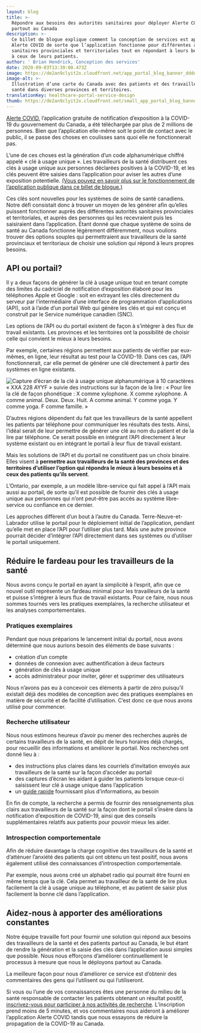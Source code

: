 ```yaml
---
layout: blog
title: >-
  Répondre aux besoins des autorités sanitaires pour déployer Alerte COVID
  partout au Canada
description: >-
  Ce billet de blogue explique comment la conception de services est appliquée à
  Alerte COVID de sorte que l’application fonctionne pour différentes autorités
  sanitaires provinciales et territoriales tout en répondant à leurs besoins et
  à ceux de leurs patients.
author: ' Brian Hendrick, Conception des services'
date: 2020-09-03T13:39:00.473Z
image: https://de2an9clyit2x.cloudfront.net/app_portal_blog_banner_dddd52ec15.jpg
image-alt: >-
  Illustration d’une carte du Canada avec des patients et des travailleurs de la
  santé dans diverses provinces et territoires.
translationKey: healthcare-portal-service-design
thumb: https://de2an9clyit2x.cloudfront.net/small_app_portal_blog_banner_dddd52ec15.jpg
---
```

[Alerte COVID](https://www.canada.ca/fr/sante-publique/services/maladies/maladie-coronavirus-covid-19/alerte-covid.html), l’application gratuite de notification d’exposition à la COVID-19 du gouvernement du Canada, a été téléchargée par plus de 2 millions de personnes. Bien que l’application elle-même soit le point de contact avec le public, il se passe des choses en coulisses sans quoi elle ne fonctionnerait pas.

L’une de ces choses est la génération d’un code alphanumérique chiffré appelé « clé à usage unique ». Les travailleurs de la santé distribuent ces clés à usage unique aux personnes déclarées positives à la COVID-19, et les clés peuvent être saisies dans l’application pour aviser les autres d’une exposition potentielle. [(Vous pouvez en savoir plus sur le fonctionnement de l’application publique dans ce billet de blogue.)](https://numerique.canada.ca/2020/07/31/amélioration-continue-dalerte-covid/)

Ces clés sont nouvelles pour les systèmes de soins de santé canadiens. Notre défi consistait donc à trouver un moyen de les générer afin qu’elles puissent fonctionner auprès des différentes autorités sanitaires provinciales et territoriales, et auprès des personnes qui les recevraient puis les saisiraient dans l’application. Étant donné que chaque système de soins de santé au Canada fonctionne légèrement différemment, nous voulions trouver des options souples qui permettraient aux travailleurs de la santé provinciaux et territoriaux de choisir une solution qui répond à leurs propres besoins.

## API ou portail?

Il y a deux façons de générer la clé à usage unique tout en tenant compte des limites du cadriciel de notification d’exposition élaboré pour les téléphones Apple et Google : soit en extrayant les clés directement du serveur par l’intermédiaire d’une interface de programmation d’applications (API), soit à l’aide d’un portail Web qui génère les clés et qui est conçu et construit par le Service numérique canadien (SNC).

Les options de l’API ou du portail existent de façon à s’intégrer à des flux de travail existants. Les provinces et les territoires ont la possibilité de choisir celle qui convient le mieux à leurs besoins.

Par exemple, certaines régions permettent aux patients de vérifier par eux-mêmes, en ligne, leur résultat au test pour la COVID-19. Dans ces cas, l’API fonctionnerait, car elle permet de générer une clé directement à partir des systèmes en ligne existants.

![Capture d’écran de la clé à usage unique alphanumérique à 10 caractères « XXA 228 AYYF » suivie des instructions sur la façon de la lire : « Pour lire la clé de façon phonétique : X comme xylophone. X comme xylophone. A comme animal. Deux. Deux. Huit. A comme animal. Y comme yoga. Y comme yoga. F comme famille. »](https://de2an9clyit2x.cloudfront.net/app_portal_blog_1_fr_53fc40f944.jpg)

D’autres régions dépendent du fait que les travailleurs de la santé appellent les patients par téléphone pour communiquer les résultats des tests. Ainsi, l’idéal serait de leur permettre de générer une clé au nom du patient et de la lire par téléphone. Ce serait possible en intégrant l’API directement à leur système existant ou en intégrant le portail à leur flux de travail existant.

Mais les solutions de l’API et du portail ne constituent pas un choix binaire. Elles visent à **permettre aux travailleurs de la santé des provinces et des territoires d’utiliser l’option qui répondra le mieux à leurs besoins et à ceux des patients qu’ils servent**.

L’Ontario, par exemple, a un modèle libre-service qui fait appel à l’API mais aussi au portail, de sorte qu’il est possible de fournir des clés à usage unique aux personnes qui n’ont peut-être pas accès au système libre-service ou confiance en ce dernier.

Les approches diffèrent d’un bout à l’autre du Canada. Terre-Neuve-et-Labrador utilise le portail pour le déploiement initial de l’application, pendant qu’elle met en place l’API pour l’utiliser plus tard. Mais une autre province pourrait décider d’intégrer l’API directement dans ses systèmes ou d’utiliser le portail uniquement.

## Réduire le fardeau pour les travailleurs de la santé

Nous avons conçu le portail en ayant la simplicité à l’esprit, afin que ce nouvel outil représente un fardeau minimal pour les travailleurs de la santé et puisse s’intégrer à leurs flux de travail existants. Pour ce faire, nous nous sommes tournés vers les pratiques exemplaires, la recherche utilisateur et les analyses comportementales.

### Pratiques exemplaires

Pendant que nous préparions le lancement initial du portail, nous avons déterminé que nous aurions besoin des éléments de base suivants :

* création d’un compte
* données de connexion avec authentification à deux facteurs
* génération de clés à usage unique
* accès administrateur pour inviter, gérer et supprimer des utilisateurs

Nous n’avons pas eu à concevoir ces éléments à partir de zéro puisqu’il existait déjà des modèles de conception avec des pratiques exemplaires en matière de sécurité et de facilité d’utilisation. C’est donc ce que nous avons utilisé pour commencer.

### Recherche utilisateur

Nous nous estimons heureux d’avoir pu mener des recherches auprès de certains travailleurs de la santé, en dépit de leurs horaires déjà chargés, pour recueillir des informations et améliorer le portail. Nos recherches ont donné lieu à :

* des instructions plus claires dans les courriels d’invitation envoyés aux travailleurs de la santé sur la façon d’accéder au portail
* des captures d’écran les aidant à guider les patients lorsque ceux-ci saisissent leur clé à usage unique dans l’application
* un [guide rapide](https://portail-alerte-covid.alpha.canada.ca/fr/quick-guide/) fournissant plus d’informations, au besoin

En fin de compte, la recherche a permis de fournir des renseignements plus clairs aux travailleurs de la santé sur la façon dont le portail s’insère dans la notification d’exposition de COVID-19, ainsi que des conseils supplémentaires relatifs aux patients pour pouvoir mieux les aider.

### Introspection comportementale

Afin de réduire davantage la charge cognitive des travailleurs de la santé et d’atténuer l’anxiété des patients qui ont obtenu un test positif, nous avons également utilisé des connaissances d’introspection comportementale.

Par exemple, nous avons créé un alphabet radio qui pourrait être fourni en même temps que la clé. Cela permet au travailleur de la santé de lire plus facilement la clé à usage unique au téléphone, et au patient de saisir plus facilement la bonne clé dans l’application.

## Aidez-nous à apporter des améliorations constantes

Notre équipe travaille fort pour fournir une solution qui répond aux besoins des travailleurs de la santé et des patients partout au Canada, le but étant de rendre la génération et la saisie des clés dans l’application aussi simples que possible. Nous nous efforçons d’améliorer continuellement le processus à mesure que nous le déployons partout au Canada.

La meilleure façon pour nous d’améliorer ce service est d’obtenir des commentaires des gens qui l’utilisent ou qui l’utiliseront.

Si vous ou l’une de vos connaissances êtes une personne du milieu de la santé responsable de contacter les patients obtenant un résultat positif, [inscrivez-vous pour participer à nos activités de recherche](https://numerique.canada.ca/inscription-recherche-alerte-covid/). L’inscription prend moins de 5 minutes, et vos commentaires nous aideront à améliorer l’application Alerte COVID tandis que nous essayons de réduire la propagation de la COVID-19 au Canada.
